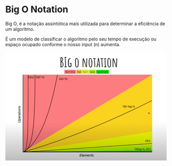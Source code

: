 # Big O Notation

Big O, é a notação assintótica mais utilizada para determinar a eficiência de um algoritmo.

É um modelo de classificar o algoritmo pelo seu tempo de execução ou espaço ocupado conforme o nosso input (n) aumenta.

![](img/bigO.png)
